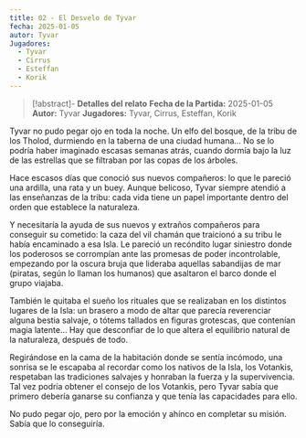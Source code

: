 ```yaml
---
title: 02 - El Desvelo de Tyvar
fecha: 2025-01-05
autor: Tyvar
Jugadores:
  - Tyvar
  - Cirrus
  - Esteffan
  - Korik
---
```


>[!abstract]- **Detalles del relato**
>  **Fecha de la Partida:** 2025-01-05
>  **Autor:** Tyvar
>  **Jugadores:** Tyvar, Cirrus, Esteffan, Korik

Tyvar no pudo pegar ojo en toda la noche. Un elfo del bosque, de la tribu de los Tholod, durmiendo en la taberna de una ciudad humana... No se lo podría haber imaginado escasas semanas atrás, cuando dormía bajo la luz de las estrellas que se filtraban por las copas de los árboles.

Hace escasos días que conoció sus nuevos compañeros: lo que le pareció una ardilla, una rata y un buey. Aunque belicoso, Tyvar siempre atendió a las enseñanzas de la tribu: cada vida tiene un papel importante dentro del orden que establece la naturaleza.

Y necesitaría la ayuda de sus nuevos y extraños compañeros para conseguir su cometido: la caza del vil chamán que traicionó a su tribu le había encaminado a esa Isla. Le pareció un recóndito lugar siniestro donde los poderosos se corrompían ante las promesas de poder incontrolable, empezando por la oscura bruja que lideraba aquellas sabandijas de mar (piratas, según lo llaman los humanos) que asaltaron el barco donde el grupo viajaba.

También le quitaba el sueño los rituales que se realizaban en los distintos lugares de la Isla: un brasero a modo de altar que parecía reverenciar alguna bestia salvaje, o tótems tallados en figuras grotescas, que contenían magia latente... Hay que desconfiar de lo que altera el equilibrio natural de la naturaleza, después de todo.

Regirándose en la cama de la habitación donde se sentía incómodo, una sonrisa se le escapaba al recordar como los nativos de la Isla, los Votankis, respetaban las tradiciones salvajes y honraban la fuerza y la supervivencia. Tal vez podría obtener el consejo de los Votankis, pero Tyvar sabía que primero debería ganarse su confianza y que tenía las capacidades para ello. 

No pudo pegar ojo, pero por la emoción y ahínco en completar su misión. Sabía que lo conseguiría.